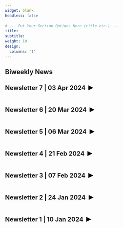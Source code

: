 ```yaml
---
widget: blank
headless: false

# ... Put Your Section Options Here (title etc.) ...
title: 
subtitle:
weight: 10 
design:
  columns: '1'
---
```


 <!-- STYLE CSS -->

<style>
  .content {
    display: flex;
    align-items: center;
  }

  .title {
    margin: 20px 0;
  }
  
  .content h3,
  .content p {
    margin: 0;
  }

  h3 {
    font-size: 20px;
  }

  body {
    margin-top: 50px;
    margin-bottom: 50px
  }

  p {
    font-size: 16px;
    text-align: justify;
  }

  .site-footer {
    text-align: center; /* Center the text in the footer */
  }

	.news {
		font-size:14px;
		margin-bottom: 13px;
	}

	.expandable-section {
			max-height: 0;
			overflow: hidden;
			transition: max-height 0.3s ease-out;
	}

	.expandable-section.active {
			max-height: 3000px; /* Adjust the maximum height as needed */
			max-width: 1000px; /* Adjust the maximum height as needed */

	}

	.arrow {
			margin-left: 10px;
			display: inline-block;
			width: 0;
			height: 0;
			border-style: solid;
			border-width: 8px 0 8px 16px;
			border-color: transparent transparent transparent #000 ;
			transition: transform 0.3s ease-out;
	}
	
	.arrow-container.active .arrow {
			border-color: transparent transparent transparent forestgreen; /* Change color to light green when active */
	}
	
	.arrow.down {
			transform: rotate(90deg);
	}
	
	.expandable-header {
			cursor: pointer;
	}
	
	.arrow-container {
			display: flex;
			align-items: center;
	}

</style>


<html>
<div class="title"><h2><strong>Biweekly News</strong></h2></div>


<h3 class="expandable-header"><span class="arrow-container"><strong>Newsletter 7 | 03 Apr 2024</strong><span class="arrow"></span></span></h3>
<div class="expandable-section">
<h4>AI /ML</h4>
	<ol>
	  <li class="news"><p>Claude 3 Opus leading the Elo rating of Chatbot Arena. LMSYS Chatbot Arena is a crowdsourced open platform for LLM evals.<br><a href="https://huggingface.co/spaces/lmsys/chatbot-arena-leaderboard" target="_blank">Hugging Face</a></p></li>
		<li class="news"><p>SiMBA: Simplified Mamba-Based Architecture for Vision and Multivariate Time series. SiMBA outperforms existing State Space Models (SSMs), bridging the performance gap with state-of-the-art transformers.<br><a href="https://arxiv.org/abs/2403.15360" target="_blank">arXiv</a></p></li>
		<li class="news"><p>Track Everything Everywhere Fast and Robustly. A substantial improvement in training speed (more than 10 times faster), robustness, and accuracy in tracking over the SoTA optimization-based method OmniMotion.<br><a href="https://timsong412.github.io/FastOmniTrack/" target="_blank">GitHub (FastOmniTrack)</a></p></li>
		<li class="news"><p>ViTAR: Vision Transformer with Any Resolution. VITAR demonstrates impressive adaptability, achieving 83.3% top-1 accuracy at a 1120x1120 resolution and 80.4% accuracy at a 4032x4032 resolution, all while reducing computational costs.<br><a href="https://arxiv.org/abs/2403.18361" target="_blank">arXiv</a></p></li>
	  <li class="news"><p>Moirai: A Time Series Foundation Model for Universal Forecasting, offering universal forecasting capabilities.<br><a href="https://blog.salesforceairesearch.com/moirai/" target="_blank">Salesforce AI Research</a></p></li>
		<li class="news"><p>NonlinearSolve.jl: High-Performance and Robust Solvers for Systems of Nonlinear Equations in Julia.<br><a href="https://arxiv.org/abs/2403.16341" target="_blank">arXiv</a></p></li>
		<li class="news"><p>Hybrid-Net: Real-time audio source separation, generate lyrics, chords, beat.<br><a href="https://github.com/DoMusic/Hybrid-Net" target="_blank">GitHub (DoMusic)</a></p></li>
		<li class="news"><p>AI generates high-quality images 30 times faster in a single step. Novel method makes tools like Stable Diffusion and DALL-E-3 faster by simplifying the image-generating process to a single step while maintaining or enhancing image quality.<br><a href="https://news.mit.edu/2024/ai-generates-high-quality-images-30-times-faster-single-step-0321" target="_blank">MIT News</a></p></li>
		<li class="news"><p>PERL: Parameter Efficient Reinforcement Learning from Human Feedback; reward model training and reinforcement learning using LoRA from Google Research.<br><a href="https://arxiv.org/abs/2403.10704" target="_blank">arXiv</a></p></li>
		<li class="news"><p>From Google DeepMind, Vid2Robot: End-to-end Video-conditioned Policy Learning with Cross-Attention Transformers. Vid2Robot understands the task from videos and can perform in unseen settings.<br><a href="https://vid2robot.github.io" target="_blank">GitHub (vid2robot)</a></p></li>
		<li class="news"><p>Towards 1-bit Machine Learning Models. Recent works on extreme low-bit quantization such as BitNet and 1.58 bit have attracted a lot of attention in the machine learning community. The main idea is that matrix multiplication with quantized weights can be implemented without multiplications, which can potentially be a game-changer in terms of compute efficiency of large machine learning models.<br><a href="https://mobiusml.github.io/1bit_blog/" target="_blank">GitHub (1bit_blog)</a></p></li>
	</ol>
<h4>Technology</h4>
	<ol>
	  <li class="news"><p>Inkjets are for more than just printing, they can build DNA arrays, 3D structures, and much more.<br><a href="https://spectrum.ieee.org/inkjet-printer" target="_blank">IEEE Spectrum</a></p></li>
		<li class="news"><p>‘A landmark moment’: scientists use AI to design antibodies from scratch. Modified protein-design tool could make it easier to tackle challenging drug targets — but AI antibodies are still a long way from reaching the clinic.<br><a href="https://www.nature.com/articles/d41586-024-00846-7" target="_blank">Nature</a></p></li>
		<li class="news"><p>Engineers find a new way to convert carbon dioxide into useful products.<br><a href="https://news.mit.edu/2024/engineers-find-new-way-convert-carbon-dioxide-useful-products-0327" target="_blank">MIT news</a></p></li>
		<li class="news"><p>You can make a song for any moment in any major language with just a few short words. v3 is the first model capable of producing radio-quality music.<br><a href="https://www.suno.ai/blog/v3" target="_blank">Suno AI</a></p></li>
	  <li class="news"><p>WindSpider launches a step-changing crane for use on increasingly larger wind turbines. The self-erecting crane has no weight or height limitations and can be used in very windy locations. The new solution significantly reduces the wind turbine’s life cycle costs for the global wind industry.<br><a href="https://windspider.com/gigantic-aluminium-spiders/" target="_blank">Wind Spider</a></p></li>
	</ol>
<h4>Miscellaneous</h4>
	<ol>
	  <li class="news"><p>Algorithmic improvement is a key factor driving the advance of AI. An analysis showing that since 2012 the amount of compute needed to train a neural net to the same performance on ImageNet classification has been decreasing by a factor of 2 every 16 months. Compared to 2012, it now takes 44 times less compute to train a neural network to the level of AlexNet (by contrast, Moore’s Law would yield an 11x cost improvement over this period). Our results suggest that for AI tasks with high levels of recent investment, algorithmic progress has yielded more gains than classical hardware efficiency.<br><a href="https://openai.com/research/ai-and-efficiency" target="_blank">OpenAI</a></p></li>
	  <li class="news"><p>AI-generated food images look tastier than real ones.<br><a href="https://www.ox.ac.uk/news/2024-03-15-ai-generated-food-images-look-tastier-real-ones" target="_blank">University of Oxford News</a></p></li>
		<li class="news"><p>Memories are made by breaking DNA and fixing it; Nerve cells form long-term memories with the help of an inflammatory response, study in mice finds.<br><a href="https://www.nature.com/articles/d41586-024-00930-y" target="_blank">Nature</a></p></li>
		<li class="news"><p>These Plants Could Mine Valuable Metals From the Soil With Their Roots.<br><a href="https://singularityhub.com/2024/03/28/these-plants-could-mine-crucial-battery-materials-from-the-soil-with-their-roots/" target="_blank">Singularity Hub</a></p></li>
		<li class="news"><p>Start using ChatGPT instantly, making it easier for people to experience the benefits of AI without needing to sign up. It also means protection against any upcoming age verification laws.<br><a href="https://openai.com/blog/start-using-chatgpt-instantly" target="_blank">OpenAI</a></p></li>
	</ol>
</div>


<h3 class="expandable-header"><span class="arrow-container"><strong>Newsletter 6 | 20 Mar 2024</strong><span class="arrow"></span></span></h3>
<div class="expandable-section">
<h4>AI /ML</h4>
	<ol>
	    <li class="news"><p>New algorithm unlocks high-resolution insights for computer vision. <b>FeatUp</b>, developed by MIT CSAIL researchers, boosts the resolution of any deep network or visual foundation for computer vision systems.<br><a href="https://news.mit.edu/2024/featup-algorithm-unlocks-high-resolution-insights-computer-vision-0318" target="_blank">MIT News</a> & <a href="https://mhamilton.net/featup.html" target="_blank">Mark T. Hamilton (Paper)</a></p></li>
		<li class="news"><p>A generalist AI agent for 3D virtual environments. Google DeepMind present new research on a Scalable Instructable Multiworld Agent (SIMA) that can follow natural-language instructions to carry out tasks in a variety of video game settings.<br><a href="https://deepmind.google/discover/blog/sima-generalist-ai-agent-for-3d-virtual-environments/" target="_blank">Google DeepMind</a></p></li>
		<li class="news"><p>Introducing the next generation of Claude; which sets new industry benchmarks across a wide range of cognitive tasks. All Claude 3 models show increased capabilities in analysis and forecasting, nuanced content creation, code generation, and conversing in non-English languages like Spanish, Japanese, and French.<br><a href="https://www.anthropic.com/news/claude-3-family" target="_blank">Anthropic</a></p></li>
		<li class="news"><p>Cappy: Outperforming and boosting large multi-task language models with a small scorer. Cappy as a pre-trained model can potentially be used in other creative ways beyond on single LLMs.<br><a href="https://blog.research.google/2024/03/cappy-outperforming-and-boosting-large.html" target="_blank">Google Research</a></p></li>
	  <li class="news"><p>Stealing Part of a Production Language Model. It was possible to steal part of OpenAI’s ChatGPT or Google’s PaLM-2 (up to an affine transformation) by making queries to their public APIs. It was a known vulnerability of deployed ML models since 2016; "Stealing Machine Learning Models via Prediction APIs".<br><a href="https://not-just-memorization.github.io/partial-model-stealing.html" target="_blank">GitHub (not-just-memorization)</a> & <a href="https://arxiv.org/abs/1609.02943" target="_blank">arXiv</a></p></li>
		<li class="news"><p>Quiet-STaR: Language Models Can Teach Themselves to Think Before Speaking. A generalization of Self-Taught Reasoner (STaR) in which LMs learn to generate rationales at each token to explain future text, improving their predictions.<br><a href="https://arxiv.org/abs/2403.09629" target="_blank">arXiv</a></p></li>
	  <li class="news"><p>Design2Code: How Far Are We From Automating Front-End Engineering. An open-source Design2Code-18B model that successfully matches the performance of Gemini Pro Vision.<br><a href="https://salt-nlp.github.io/Design2Code/" target="_blank">GitHub(salt-nlp)</a></p></li>
		<li class="news"><p>Large language models surpass human experts in predicting neuroscience results. LLMs trained on the vast scientific literature could potentially integrate noisy yet interrelated findings to forecast novel results better than human experts.<br><a href="https://arxiv.org/abs/2403.03230" target="_blank">arXiv</a></p></li>
		<li class="news"><p>Amazon reveals Chronos: Learning the Language of Time Series. A simple yet effective framework for pretrained probabilistic time series models.<br><a href="https://arxiv.org/abs/2403.07815" target="_blank">arXiv</a></p></li>
		<li class="news"><p>Using generative AI to improve software testing; MIT spinout DataCebo helps companies bolster their datasets by creating synthetic data that mimic the real thing.<br><a href="https://news.mit.edu/2024/using-generative-ai-improve-software-testing-datacebo-0305" target="_blank">MIT News</a></p></li>
		<li class="news"><p>Nvidia Unveils Blackwell, Its Next GPU; a big boost in AI training performance, an even bigger one for AI inference.<br><a href="https://spectrum.ieee.org/nvidia-blackwell" target="_blank">IEEE Spectrum</a></p></li>
	</ol>
<h4>Technology</h4>
	<ol>
	  <li class="news"><p>Nvidia Announces GR00T, a Foundation Model For Humanoids. GR00T is intended to provide a starting point for specific humanoid robots to do specific tasks.<br><a href="https://spectrum.ieee.org/nvidia-gr00t-ros" target="_blank">IEEE Spectrum</a></p></li>
	  <li class="news"><p>3D microprinter hacked to fabricate transistors for bioelectronics. The speed of innovation in bioelectronics and critical sensors gets a new boost with the unveiling of a technique for fast-prototyping of devices.<br><a href="https://www.kth.se/en/om/nyheter/centrala-nyheter/3d-microprinter-hacked-to-fabricate-transistors-for-bioelectronics-1.1319335" target="_blank">KTH</a></p></li>
		<li class="news"><p>Giant "sand battery" holds a week's heat for a whole town. It packs 1 MW of power and a capacity of up to 100 MWh of thermal energy for use during those cold polar winters.<br><a href="https://newatlas.com/energy/sand-battery-finland/" target="_blank">New Atlas</a></p></li>
		<li class="news"><p>Figure AI presents full conversations with Figure 01 with OpenAI partnership.<br><a href="https://twitter.com/coreylynch/status/1767927194163331345" target="_blank">Twitter (coreylynch)</a></p></li>
		<li class="news"><p>Mercedes Hires Humanoid Robots to Work at Its Factories. Apptronik's Apollo robots are 5'8 in height and will complete manual labor tasks like bringing parts to the Mercedes-Benz assembly line.<br><a href="https://www.pcmag.com/news/mercedes-hires-humanoid-robots-work-at-its-factories" target="_blank">PC Magazine</a></p></li>
	</ol>
<h4>Miscellaneous</h4>
	<ol>
	  <li class="news"><p>Bumblebees socially learn behaviour too complex to innovate alone.  Social learning might permit the acquisition of behaviours too complex to ‘re-innovate’ through individual learning.<br><a href="https://www.nature.com/articles/s41586-024-07126-4" target="_blank">Nature</a></p></li>
		<li class="news"><p>Adaptive immune responses are larger and functionally preserved in a hypervaccinated individual. What happens if vaccinated 217 times against SARS-CoV-2 within a period of 29 months?<br><a href="https://www.thelancet.com/journals/laninf/article/PIIS1473-3099(24)00134-8/fulltext" target="_blank">The Lancet</a></p></li>
		<li class="news"><p>Apple’s AI ambitions could include Google or OpenAI; The iPhone-maker is in ‘active’ talks to bring Gemini to the iPhone, and has also considered using ChatGPT.<br><a href="https://www.theverge.com/2024/3/18/24104626/apple-license-google-gemini-generative-ai-openai-chatgpt" target="_blank">The Verge</a></p></li>
		<li class="news"><p>Tick-killing pill shows promising results in human trial;  the pill would be a new weapon against Lyme disease.<br><a href="https://arstechnica.com/science/2024/03/tick-killing-pill-shows-promising-results-in-human-trial/" target="_blank">Ars Technica</a></p></li>
	</ol>
<h4>Fun</h4>
  <ol>
	  <li class="news"><p><b>Paper:</b> "Certainly, here is a possible introduction for your topic" in scientific paper... Check first line of the introduction!<br><a href="https://www.sciencedirect.com/science/article/pii/S2468023024002402" target="_blank">Elsevier (Surfaces and Interfaces)</a></p></li>
		<li class="news"><p><b>Movie List:</b> The Mathematical Movie Database.<br><a href="https://www.qedcat.com/moviemath/index.html#1" target="_blank">QEDCAT</a></p></li>
	</ol>
</div>


<h3 class="expandable-header"><span class="arrow-container"><strong>Newsletter 5 | 06 Mar 2024</strong><span class="arrow"></span></span></h3>
<div class="expandable-section">
<h4>AI /ML</h4>
	<ol>
	  <li class="news"><p>Stable Diffusion 3 in early preview, text-to-image model with greatly improved performance in multi-subject prompts, image quality, and spelling abilities. While the model is not yet broadly available, today, you can subscribe the waitlist for an early preview.  New Multimodal Diffusion Transformer (MMDiT) architecture uses separate sets of weights for image and language representations, which improves text understanding and spelling capabilities compared to previous versions of SD3. Stable Diffusion 3 outperforms state-of-the-art text-to-image generation systems such as DALL·E 3, Midjourney v6, and Ideogram v1 in typography and prompt adherence, based on human preference evaluations.<br><a href="https://stability.ai/news/stable-diffusion-3" target="_blank">Stability AI</a> & <a href="https://stability.ai/news/stable-diffusion-3-research-paper" target="_blank">Stability AI Research Paper</a></p></li>
		<li class="news"><p>YOLOv9 is here; "Learning What You Want to Learn Using Programmable Gradient Information“. New version introduces concept of Programmable Gradient Information (PGI) and Generalized Efficient Layer Aggregation Network (GELAN). It can be used to obtain complete information, so that train-from-scratch models can achieve better results than state-of-the-art models pre-trained using large datasets.<br><a href="https://arxiv.org/abs/2402.13616" target="_blank">arXiv: Computer Science</a> & <a href="https://github.com/WongKinYiu/yolov9" target="_blank">GitHub: WongKinYiu</a></p></li>
		<li class="news"><p>Google has a new 'woke' AI problem with Gemini — and it's going to be hard to fix. The latest version of Google's Gemini artificial intelligence (AI) will frequently produce images of Black, Native American and Asian people when prompted – but refuses to do the same for White people.  It wouldn't promote meat; and said it wouldn't help promote fossil fuels... How about the historical facts? George Washington displayed as a black person. In my opinion, Generative AI should be actually unbiased and it should not skew numbers in either direction, or for anyone.<br><a href="https://www.businessinsider.com/google-gemini-woke-images-ai-chatbot-criticism-controversy-2024-2?r=US&IR=T" target="_blank">Business Insider</a> & <a href="https://www.foxbusiness.com/media/google-apologizes-new-gemini-ai-refuses-show-pictures-achievements-white-people" target="_blank">Fox Business</a></p></li>  
		<center><img src="aimeme.jpg" alt="Gemini Meme" width="38%"></center><br>
		<li class="news"><p>Video ReCap: Recursive Captioning of Hour-Long Videos from Meta AI. A model that can process video inputs of dramatically different lengths (from 1 second to 2 hours) and output video captions at multiple hierarchy levels.<br><a href="https://sites.google.com/view/vidrecap" target="_blank">Video ReCap (Google Sites)</a></p></li>
		<li class="news"><p>From Google DeepMind: Genie (Generative Interactive Environments). Genie is a foundation world model trained from Internet videos that can generate an endless variety of playable (action-controllable) worlds from synthetic images, photographs, and even sketches.<br><a href="https://sites.google.com/view/genie-2024/home" target="_blank">Google DeepMind</a></p></li>
		<li class="news"><p>LENS Project: a tool is to provide a quick overview of the main concepts (dictionary of features) employed by a large vision model. Promising development in explainable AI (XAI).<br><a href="https://serre-lab.github.io/Lens/" target="_blank">GitHub: Serre Lab</a></p></li>
		<li class="news"><p>Elon Musk sues OpenAI over AI threat: OpenAI is not so open now, Musk claims, following the closed-source release of the company's artificial general intelligence technology under Microsoft.<br><a href="https://www.courthousenews.com/elon-musk-sues-openai-over-ai-threat/" target="_blank">Courthouse News Service</a></p></li>
		<li class="news"><p>Approaching Human-Level Forecasting with Language Models. "On average, the system nears the crowd aggregate of competitive forecasters, and in some settings surpasses it. Our work suggests that using LMs to forecast the future could provide accurate predictions at scale and help to inform institutional decision making.".<br><a href="https://arxiv.org/abs/2402.18563" target="_blank">arXiv</a></p></li>
  </ol>
<h4>Technology</h4>
	<ol>
	  <li class="news"><p>Samsung unveils the Galaxy Ring as a way to 'simplify everyday wellness'. The Galaxy Ring will be part of the Samsung Health ecosystem and be compatible with the Galaxy Watch. We'll learn more in the months ahead, including the exact sensor suite, pricing and sale date.<br><a href="https://www.engadget.com/samsung-unveils-the-galaxy-ring-as-a-way-to-simplify-everyday-wellness-080134421.html" target="_blank">engadget</a></p></li>
	  <li class="news"><p>A new optical metamaterial makes true one-way glass possible. "Just imagine having a window with that glass in your house, office, or car. Regardless of the brightness outside, people wouldn’t be able to see anything inside, while you would enjoy a perfect view from your window".<br><a href="https://www.aalto.fi/en/news/a-new-optical-metamaterial-makes-true-one-way-glass-possible" target="_blank">Aalto University</a></p></li>
		<li class="news"><p>New time crystal stable for more than 40 minutes: Nobel Prize on the way?  A team of physicists has now built the most robust time crystal ever using solid-state physics.<br><a href="https://www.youtube.com/watch?v=sTbYKPP7q3E" target="_blank">YouTube: Science News</a></p></li>
		<li class="news"><p>Mind-reading devices are revealing the brain’s secrets. Implants and other technologies that decode neural activity can restore people’s abilities to move and speak — and help researchers to understand how the brain works.<br><a href="https://www.nature.com/articles/d41586-024-00481-2" target="_blank">Nature</a></p></li>
	  <li class="news"><p>Your fingerprints can be recreated from the sounds made when you swipe on a touchscreen — Chinese and US researchers show new side channel can reproduce fingerprints to enable attacks. Researchers claim they can successfully attack up to 27.9% of partial fingerprints.<br><a href="https://www.tomshardware.com/tech-industry/cyber-security/your-fingerprints-can-be-recreated-from-the-sounds-made-when-you-swipe-on-a-touchscreen-researchers-new-side-channel-attack-can-reproduce-partial-fingerprints-to-enable-attacks" target="_blank">Tom's  Hardware</a></p></li>
	</ol>
<h4>Miscellaneous</h4>
	<ol>
	  <li class="news"><p>The startup Figure AI Inc. appears to be in the center of attention soon with developing human-like robots. Jeff Bezos and Nvidia join OpenAI and Microsoft in backing a humanoid robot unicorn valued at $2 billion.<br><a href="https://fortune.com/2024/02/23/jeff-bezos-nvidia-openai-microsoft-robot-unicorn-figureai-funding-round/" target="_blank">Fortune</a> & <a href="https://twitter.com/Figure_robot/status/1762184059399377370" target="_blank">Twitter: Figure_robot</a></p></li>
		<li class="news"><p>Although not so new, the Apache Superset is evolving to be the de facto open-source modern data exploration and visualization platform. Whether it will dethrone Tableau or not, is still debatable.<br><a href="https://superset.apache.org" target="_blank">Apache Superset</a> & <a href="https://www.mergeyourdata.com/blog/is-tableau-dead-the-future-of-tableau" target="_blank">MergeYourData</a></p></li>  
		<li class="news"><p>Mounting research shows that COVID-19 leaves its mark on the brain, including with significant drops in IQ scores. Those who had mild and resolved COVID-19 showed cognitive decline equivalent to a three-point loss of IQ.<br><a href="https://theconversation.com/mounting-research-shows-that-covid-19-leaves-its-mark-on-the-brain-including-with-significant-drops-in-iq-scores-224216" target="_blank">The Conversation</a></p></li>
		<li class="news"><p>Good News: Small Nuclear Thorium Reactors are Coming to Europe.<br><a href="https://www.youtube.com/watch?v=Tf4XahwtJUk" target="_blank">Science News</a></p></li>
		<li class="news"><p>Apple to Wind Down Electric Car Effort After Decadelong Odyssey, employees on some car teams will move to Apple’s AI division (generative AI).<br><a href="https://www.bloomberg.com/news/articles/2024-02-27/apple-cancels-work-on-electric-car-shifts-team-to-generative-ai" target="_blank">Bloomberg</a></p></li>
		<li class="news"><p>Spontaneous playful teasing in four great ape species; new research shows that as playful teasing is present in all extant great ape genera, it is likely that the cognitive prerequisites for joking evolved in the hominoid lineage at least 13 million years ago.<br><a href="https://royalsocietypublishing.org/doi/10.1098/rspb.2023.2345" target="_blank">Proceedings of the Royal Society B</a></p></li>
	</ol>
<h4>Fun</h4>
  <ol>
	  <li class="news"><p><b>Tutorial:</b> Learn to read Korean in 15 minutes.<br><a href="https://www.ryanestrada.com/learntoreadkoreanin15minutes/" target="_blank">Ryan Estrada</a></p></li>
		<li class="news"><p><b>Package:</b> Daft is a distributed query engine for large-scale data processing in Python and is implemented in Rust. Give it a try over Pandas.<br><a href="https://github.com/Eventual-Inc/Daft" target="_blank">GitHub: Eventual Computing</a></p></li>
	</ol>
</div>


<h3 class="expandable-header"><span class="arrow-container"><strong>Newsletter 4 | 21 Feb 2024</strong><span class="arrow"></span></span></h3>
<div class="expandable-section">
<h4>AI /ML</h4>
	<ol>
		<li class="news"><p>Sora is an AI model that can create realistic and imaginative scenes from text instructions (for now, only a minute of high fidelity video). Technically; text-conditional diffusion models jointly on videos and images of variable durations, resolutions and aspect ratios. "If you think OpenAI Sora is a creative toy like DALLE, ... think again. Sora is a data-driven physics engine. It is a simulation of many worlds, real or fantastical. The simulator learns intricate rendering, "intuitive" physics, long-horizon reasoning, and semantic grounding, all by some denoising and gradient maths." <br><a href="https://twitter.com/DrJimFan/status/1758210245799920123" target="_blank">Twitter (DrJimFan)</a> & <a href="https://openai.com/sora" target="_blank">OpenAI</a> & <a href="https://www.youtube.com/watch?v=nbPbK1xYSNY" target="_blank">YouTube (Two Minute Papers)</a></p></li>
    <li class="news"><p>Google's "Bard" recently became "Gemini". Gemini 1.5 is the next generation model that delivers dramatically enhanced performance with long-context understanding across modalities up to 1M tokens (meaning 1h video or 30k lines code) via new Mixture-of-Experts (MoE) architecture. As an impressive example; Gemini 1.5 learns to translate from English to <a href="https://en.wikipedia.org/wiki/Kalamang_language" target="_blank">Kalamang language</a> purely in context, following a full linguistic manual at inference time. Kalamang is a language spoken by fewer than 200 speakers in western New Guinea. It appears that Gemini 1.5 overperform OpenAI GPT-4 in SOTA.<br><a href="https://blog.google/products/gemini/bard-gemini-advanced-app/" target="_blank">Google (Blog)</a> & <a href="https://blog.google/technology/ai/google-gemini-next-generation-model-february-2024/#gemini-15" target="_blank">Google (Blog)</a></p></li>  
    <li class="news"><p>From Google Research "Grandmaster-Level Chess Without Search". The researchers took 10M human-human chess games from an online chess arena, then asked the Stockfish 16 engine for its estimate of the "winning probability" for this board+move, based on Stockfish's analysis of up to 0.05 seconds. They then trained a transformer-based model whose input is the board position+move, and the target output is the winning probability of the move.<br><a href="https://arxiv.org/abs/2402.04494" target="_blank">arXiv</a> & <a href="https://gist.github.com/yoavg/8b98bbd70eb187cf1852b3485b8cda4f" target="_blank">GitHub Gist (yoavg)</a></p></li>
		<li class="news"><p>LLM Agents can Autonomously Hack Websites. Using GPT-4, it is possible to hack websites, performing tasks as complex as blind database schema extraction and SQL injections without human feedback.<br><a href="https://arxiv.org/abs/2402.06664" target="_blank">arXiv</a></p></li>
		<li class="news"><p>Lag-Llama: Towards Foundation Models for Probabilistic Time Series Forecasting: first open-source foundation model for time series forecasting.<br><a href="https://arxiv.org/abs/2310.08278" target="_blank">arXiv</a> & <a href="https://github.com/time-series-foundation-models/lag-llama" target="_blank">GitHub (lag-llama)</a></p></li>  
		<li class="news"><p>How symmetry can come to the aid of machine learning; Exploiting the symmetry within datasets can decrease the amount of data needed for training neural networks.<br><a href="https://news.mit.edu/2024/how-symmetry-can-aid-machine-learning-0205" target="_blank">MIT News</a></p></li>
		<li class="news"><p>A Human-Inspired Reading Agent with Gist Memory of Very Long Contexts from Google DeepMind.<br><a href="https://read-agent.github.io" target="_blank">GitHub (read-agent)</a></p></li>
		<li class="news"><p>Video Joint Embedding Predictive Architecture (V-JEPA): The next step toward Yann LeCun’s vision of advanced machine intelligence (AMI) by Meta AI. Yet another novelty in teaching machines to understand and model the physical world just by watching videos.<br><a href="https://ai.meta.com/blog/v-jepa-yann-lecun-ai-model-video-joint-embedding-predictive-architecture/" target="_blank">Meta AI</a></p></li>
		<li class="news"><p>Universal Manipulation Interface (UMI) In-The-Wild Robot Teaching Without In-The-Wild Robots. It is a framework that enables learning capable and generalizable manipulation policies directly from in-the-wild human demonstrations.<br><a href="https://umi-gripper.github.io" target="_blank">GitHub (umi-gripper)</a></p></li>
		<li class="news"><p>SERL: A Software Suite for Sample-Efficient Robotic Reinforcement Learning.  Ready-to-use software suite for robotic RL, trains policies in just 25 to 50 minutes, outperforming previous benchmarks with high success rates and robustness.<br><a href="https://serl-robot.github.io" target="_blank">GitHub (serl-robot)</a></p></li>
		<li class="news"><p>Tiny Quadrotor Learns to Fly in 18 Seconds NYU and TII researchers get robots into the air with fast simulations on a consumer laptop.<br><a href="https://spectrum.ieee.org/drone-quadrotor" target="_blank">IEEE Spectrum</a></p></li>
  </ol>
<h4>Technology</h4>
	<ol>
	  <li class="news"><p>A team of University of Wisconsin–Madison scientists has developed the first 3D-printed brain tissue that can grow and function like typical brain tissue. First 3D-printed functional human brain tissue grows like the real thing.<br><a href="https://news.wisc.edu/uw-madison-researchers-first-to-3d-print-functional-human-brain-tissue/" target="_blank">University of Wisconsin–Madison</a> & <a href="https://newatlas.com/science/novel-3d-printing-technique-brain-tissue-functional-neurons/" target="_blank">New Atlas</a></p></li>
		<li class="news"><p>Mapping the Brain: Google Research is making exciting advances on understanding how our own brains work and how we think.<br><a href="https://www.youtube.com/watch?v=aB_ZmAM3tv8" target="_blank">YouTube (Google Brain)</a></p></li>
		<li class="news"><p>Europe’s deepest mine to become giant gravity battery; potential to store up to 2 MW of energy.<br><a href="https://www.independent.co.uk/tech/gravity-battery-mine-renewable-energy-b2492087.html" target="_blank">Independent</a></p></li>
		<li class="news"><p>Smartphone screens are about to become speakers. Piezoelectrics enable displays to provide both high-quality audio and touch feedback.<br><a href="https://spectrum.ieee.org/piezoelectric-speakers" target="_blank">IEEE Spectrum</a></p></li>
		<li class="news"><p>New way of harvesting renewable energy, 1.2 MW tidal kite is now exporting power to the grid.<br><a href="https://newatlas.com/energy/minesto-tidal-kite/" target="_blank">New Atlas</a></p></li>		
	  <li class="news"><p>$5 device accurately tests for breast cancer in under 5 seconds.<br><a href="https://pubs.aip.org/avs/jvb/article/42/2/023202/3262988/High-sensitivity-saliva-based-biosensor-in" target="_blank">Journal of Vacuum Science & Technology B</a></p></li>
	</ol>
<h4>Miscellaneous</h4>
	<ol>
		<li class="news"><p><b>Be careful: </b> Deepfake fraud is already here. It’s becoming more common, more convincing, and more dangerous.<br><a href="https://twitter.com/ai_ctrl/status/1757109466992988622" target="_blank">Twitter (Control AI)</a></p></li>
		<li class="news"><p>Each GPT costs between 25x and 100x the last one and Sam Altman Wants $7 Trillion. Although it is unlikely that he can get this amount, the GPT-8 appears to be impossible to build with the current state of hardware.<br><a href="https://www.astralcodexten.com/p/sam-altman-wants-7-trillion" target="_blank">Astral Codex Ten</a></p></li>
		<li class="news"><p>Turbocharged CAR-T cells melt tumours in mice - using a trick from cancer cells (Immune cells armed with a mutation first identified in cancer cells gain potency but don’t turn cancerous themselves).<br><a href="https://www.nature.com/articles/d41586-024-00305-3" target="_blank">Nature</a></p></li>
		<li class="news"><p>AI Is Learning to Decode the "Language" of Chickens; opening doors to a new era in animal-human interaction.<br><a href="https://singularityhub.com/2024/02/06/this-ai-is-learning-to-decode-the-language-of-chickens/" target="_blank">Singularity Hub</a></p></li>
		<li class="news"><p>How long is “forever”? When it comes to digital media, forever could be as close as a couple of months away. Sony is erasing digital libraries that were supposed to be accessible “forever”.<br><a href="https://arstechnica.com/culture/2024/02/funimation-dvds-included-forever-available-digital-copies-forever-ends-april-2/" target="_blank">arsTECHNICA</a></p></li>
	</ol>
<h4>Fun</h4>
  <ol>
		<li class="news"><p><b>Post:</b> Introduction to Thompson Sampling: the Bernoulli bandit.<br><a href="https://gdmarmerola.github.io/ts-for-bernoulli-bandit/" target="_blank">GitHub (gdmarmerola)</a></p></li>
		<li class="news"><p><b>Project:</b> Explore interesting places nearby listed on Wikipedia.<br><a href="https://en.nearbywiki.org/map" target="_blank">NearbyWiki</a></p></li>
	</ol>
</div>


<h3 class="expandable-header"><span class="arrow-container"><strong>Newsletter 3 | 07 Feb 2024</strong><span class="arrow"></span></span></h3>
<div class="expandable-section">
<ol>
  <li class="news"><p>A decoder-only foundation model for time-series forecasting. Google introduce TimesFM, a single forecasting model pre-trained on a large time-series corpus of 100 billion real world time-points. Compared to the latest large language models (LLMs), TimesFM is much smaller (200M parameters), yet we show that even at such scales, its zero-shot performance on a variety of unseen datasets of different domains and temporal granularities come close to the state-of-the-art supervised approaches trained explicitly on these datasets.<br><a href="https://blog.research.google/2024/02/a-decoder-only-foundation-model-for.html" target="_blank">Google Research</a> & <a href="https://arxiv.org/pdf/2310.10688.pdf" target="_blank">arXiv</a> </p></li>
  <li class="news"><p>Generative expressive robot behaviors using large language models by Google Deepmind.<br><a href="https://generative-expressive-motion.github.io" target="_blank">GitHub (Generative Expressive Motion)</a></p></li>
  <li class="news"><p>A Benchmark for Real-World Planning with Language Agents by Meta AI; “Comprehensive evaluations show that the current language agents are not yet capable of handling such complex planning tasks-even GPT-4 only achieves a success rate of 0.6%. Language agents struggle to stay on task, use the right tools to collect information, or keep track of multiple constraints.”<br><a href="https://osu-nlp-group.github.io/TravelPlanner/" target="_blank">GitHub (OSU NLP Group)</a></p></li>
  <li class="news"><p>MobileDiffusion: Rapid text-to-image generation on-device. Google introduce a novel approach with the potential for rapid text-to-image generation on-device. MobileDiffusion is an efficient latent diffusion model specifically designed for mobile devices.<br><a href="https://blog.research.google/2024/01/mobilediffusion-rapid-text-to-image.html" target="_blank">Google Research</a></p></li>
  <li class="news"><p>LUMIERE: A Space-Time Diffusion Model for Video Generation for synthesizing videos that portray realistic, diverse and coherent motion -- a pivotal challenge in video synthesis.<br><a href="https://lumiere-video.github.io" target="_blank">GitHub (Google Research)</a></p></li>
  <li class="news"><p>DeepSeek Coder comprises a series of code language models trained from scratch on both 87% code and 13% natural language in English and Chinese, with each model pre-trained on 2T token  over more than 80 programming language. State-of-the-Art performance among open code models while open source and free for research and commercial use.<br><a href="https://deepseekcoder.github.io" target="_blank">GitHub</a></p></li>
  <li class="news"><p>SUPIR:  Revolutionizing image restoration with cutting-edge large-scale AI. Text-driven, intelligent restoration, blending AI technology with creativity to give every image a brand new life.<br><a href="https://supir.xpixel.group" target="_blank">XPixel</a></p></li>
  <li class="news"><p>OK-Robot: An open, modular framework for zero-shot, language conditioned pick-and-drop tasks in arbitrary homes.<br><a href="https://ok-robot.github.io" target="_blank">GitHub</a></p></li>
  <li class="news"><p>Roboflow introduce Supervision: open-source toolkit for any computer vision project. Whether you want to process a video, draw a detection on a frame, or convert labels from one format to another, Supervision includes easy to use scripts.<br><a href="https://github.com/roboflow/supervision?tab=readme-ov-file" target="_blank">GitHub (roboflow)</a></p></li>
  <li class="news"><p>Can AI Unlock the Secrets of the Ancient World? Vesuvius Challenge to solve the ancient problem of the Herculaneum Papyri, a library of scrolls that were flash-fried by the eruption of Mount Vesuvius in 79 AD. Today we are overjoyed to announce that our crazy project has succeeded. After 2000 years, we can finally read the scrolls.<br><a href="https://archive.is/08IxN#selection-1507.0-1507.47" target="_blank">Bloomberg (Archive.is)</a></p></li>
	<li class="news"><p>Next frontier in AI: Learning World Models. Path to artificial general intelligence (AGI) is leading to AI systems that builds an internal representation of an environment, and uses it to simulate future events within that environment.<br><a href="https://www.youtube.com/watch?v=GbzNb6a6_SQ" target="_blank">YouTube (Elicit)</a></p></li>
  <li class="news"><p>Programming light propagation creates highly efficient neural networks. Programming light propagation creates highly efficient neural networks.<br><a href="https://spie.org/news/programming-light-propagation-creates-highly-efficient-neural-networks#_=_" target="_blank">Society for Optics and Photonics (SPIE)</a></p></li>
  <li class="news"><p>Researchers Approach New Speed Limit for Seminal Problem: Integer linear programming. Now researchers have found a much faster way to do it.<br><a href="https://www.quantamagazine.org/researchers-approach-new-speed-limit-for-seminal-problem-20240129/" target="_blank">Quanta Magazine</a></p></li>
  <li class="news"><p>How AI is changing gymnastics judging? Proponents say the AI-powered Judging Support System will promote fairness and transparency in the sport.<br><a href="https://www.technologyreview.com/2024/01/16/1086498/ai-gymnastics-judging-jss-world-championships-antwerp-paris-olympics/" target="_blank">MIT Technology Review</a></p></li>
  <li class="news"><p>Invasive cervical cancer incidence following bivalent human papillomavirus vaccination: a population-based observational study of age at immunization, dose, and deprivation. Analysis from Scotland shows for women vaccinated at 12 or 13 years of age, there is no prevalance of cervical cancer.<br><a href="https://academic.oup.com/jnci/advance-article-abstract/doi/10.1093/jnci/djad263/7577291?login=false" target="_blank">The Journal of the National Cancer Institute</a></p></li>
  <li class="news"><p>Fiber Optics Bring You Internet. Now They’re Also Listening to Trains. Distributed acoustic sensing already applied to detect earthquakes and insects. It appears that the applications grow rapidly.<br><a href="https://archive.is/1q62p" target="_blank">WIRED (Archive.is)</a></p></li>
  <li class="news"><p>AI model flags high-risk pancreatic cancer patients 18 months before diagnosis. Novel approach caught 3.5 times as many cases than current screening guidelines would have for 40-plus group.<br><a href="https://news.harvard.edu/gazette/story/2024/02/ai-model-flags-high-risk-pancreatic-cancer-patients-18-months-before-diagnosis/" target="_blank">The Harvard Gazette</a></p></li>
  <li class="news"><p>Detecting the future of pandemics, sequencing wastewater could be promising: It allows us to monitor millions of people’s disease status at a single site; Inferring the sensitivity of wastewater metagenomic sequencing for pathogen early detection.<br><a href="https://www.medrxiv.org/content/10.1101/2023.12.22.23300450v2" target="_blank">medRxiv</a></p></li>
  <li class="news"><p>Fewer and faster: Global fertility isn't just declining, it's collapsing. If you’re a Millennial or a younger Gen Xer, you’ll probably see the start of a long-term decline in human population due to the global collapse in fertility. That’s something that’s never happened before with Homo sapiens.<br><a href="https://fasterplease.substack.com/p/fewer-and-faster-global-fertility" target="_blank">Substack (fasterplease)</a></p></li>
  <li class="news"><p>Researchers demonstrate rapid 3D printing with liquid metal. Their new technique can produce furniture-sized aluminum parts in only minutes.<br><a href="https://news.mit.edu/2024/researchers-demonstrate-rapid-3d-printing-liquid-metal-0125" target="_blank">MIT News</a></p></li>
  <li class="news"><p>A couple of new features are coming to Google Search, starting with the self-explanatory Circle to Search — but only on a handful of Android phones. Now, you’ll be able to add complex questions to refine your visual search. For example, you can take a picture of a plant, add it to your search, and ask, “How often should I water this?”<br><a href="https://www.theverge.com/2024/1/17/24041198/google-circle-to-search-samsung-galaxy-multi-search-generative-ai" target="_blank">The Verge</a></p></li>
  <li class="news"><p>Twin Labs automates repetitive tasks by letting AI take over your mouse cursor such as reordering items when you’re running out of stock, downloading financial reports across several SaaS products, reaching out to potential prospects and more.<br><a href="https://techcrunch.com/2024/01/31/twin-labs-automates-repetitive-tasks-by-letting-ai-take-over-your-mouse-cursor/" target="_blank">TechCrunch</a></p></li>
  <li class="news"><p><strong>Fun Project:</strong> Plato. Want to learn something new? Turn your YouTube addiction into a fun learning game.<br><a href="https://www.platoedu.org" target="_blank">Plato Education</a></p></li>
</ol>
</div>


<h3 class="expandable-header"><span class="arrow-container"><strong>Newsletter 2 | 24 Jan 2024</strong><span class="arrow"></span></span></h3>
<div class="expandable-section">
<ol>
	<li class="news"><p> Fingerprint biometrics are integral to digital authentication and forensic science. However, they are based on the unproven assumption that no two fingerprints, 
	even from different fingers of the same person, are alike. Contrary to this prevailing assumption, this study shows above 99.99% confidence that fingerprints from different fingers of the same 
	person share very strong similarities.<br>
	<a href="https://www.science.org/doi/10.1126/sciadv.adi0329" target="_blank">Science Advances</a></p></li>
	<li class="news"><p>PEDS: a new technique could efficiently solve partial differential equations for numerous applications.  <br>
	<a href="https://news.mit.edu/2024/peds-technique-could-efficiently-solve-partial-differential-equations-0108" target="_blank">MIT News</a></p></li>  
	<li class="news"><p>New EU project NGI TALER will bring private and secure online payments to the Eurozone. An innovative electronic payment system for the greater benefit of European citizens, merchants, and banks. 
	This payment system is different from current online payment methods, like credit cards or bank transfers, in that it offers privacy for the buyer: neither merchants nor banks can trace or link the payments.<br>
	<a href="https://taler.net/en/news/2024-02.html" target="_blank">TALER</a></p></li>
	<li class="news"><p>AlphaGeometry: An Olympiad-level AI system for geometry. An AI system that surpasses the state-of-the-art approach for geometry problems, advancing AI reasoning in mathematics by Google DeepMind.<br>
	<a href="https://deepmind.google/discover/blog/alphageometry-an-olympiad-level-ai-system-for-geometry/" target="_blank">Google: DeepMind</a> </p></li>
	<li class="news"><p>Researchers Claim First Functioning Graphene-Based Chip. The semiconductor bests silicon alternatives for electron mobility. 
	The silicon as a semiconducter reaching its limits (<a href="https://en.wikipedia.org/wiki/Moore%27s_law" target="_blank">Moore's law</a> is dead?), the graphene-based chip (graphene is not semiconductor as material) 
	has huge potential. <br>
	<a href="https://spectrum.ieee.org/graphene-semiconductor" target="_blank">IEEE Spectrum</a> & <a href="https://www.youtube.com/watch?v=oXBtPmVrES4&t=2s" target="_blank">YouTube: Science News</a> </p></li>	
	<li class="news"><p>Researchers think their AI system could help to democratize medicine. Google AI has better bedside manner than human doctors — and makes better diagnoses. <br>
	<a href="https://www.nature.com/articles/d41586-024-00099-4" target="_blank">Nature</a></p></li> 	
	<li class="news"><p>Cloned rhesus monkey lives to adulthood for the first time. A method that provides cloned embryos with a healthy placenta could pave the way for more research involving primates. <br>
	<a href="https://www.nature.com/articles/d41586-024-00136-2" target="_blank">Nature</a></p></li>	
	<li class="news"><p>Bill Gates's opinion on 2024; lifesaving chatbots, 2024 election, malnutrition breakthrough, AI-powered innovation, climate conversation and more.<br>
	<a href="https://www.gatesnotes.com/The-Year-Ahead-2024" target="_blank">The Blog of Bill Gates</a></p></li>
	<li class="news"><p> Microsoft Adds AI Key in First Change to PC Keyboard in Decades. The new Copilot button is the first addition since the Windows key in 1994.<br>
	<a href="https://www.bloomberg.com/news/articles/2024-01-04/microsoft-ai-copilot-keyboard-new-key-is-msft-s-biggest-change-in-years" target="_blank">Bloomberg Technology</a></p></li>
	<li class="news"><p>The World's first-ever smart binoculars can identify 9,000 birds thanks to built-in AI. <br>
	<a href="https://www.digitalcameraworld.com/news/worlds-first-ever-smart-binoculars-can-identify-up-to-9000-birds-thanks-built-in-ai" target="_blank">Digital Camera World</a></p></li> 	
	<li class="news"><p>Version 14 of Wolfram Language and Mathematica brings new functions and updates. <br>
	<a href="https://writings.stephenwolfram.com/2024/01/the-story-continues-announcing-version-14-of-wolfram-language-and-mathematica/" target="_blank">Stephen Wolfram: Writings</a></p></li>	
	<li class="news"><p>Marimo: a recent attempt on reactive Python notebooks. . It allows you to rapidly experiment with data and models, 
	code with confidence in your notebook's correctness, and productionize notebooks as pipelines or interactive web apps. <br>
	<a href="https://github.com/marimo-team/marimo" target="_blank">GitHub: marimo</a></p></li>
	<li class="news"><p> As the large multi-modal networks arise and they are hungry for data, the protection of the intellectual property becomes shady. A new attempt to help artists prevent their content 
	fed into generative AI models is Nightshade. It is a tool that turns any image into a data sample that is unsuitable for model training. More precisely, Nightshade transforms images into "poison" samples, 
	so that models training on them without consent will see their models learn unpredictable behaviors that deviate from expected norms. <br>
	<a href="https://nightshade.cs.uchicago.edu/index.html" target="_blank">Sand Lab, University of Chicago</a></p></li>	
	<li class="news"><p>From Meta AI, a new approach to enhancing the language models; Self-Rewarding Language Models. The language model itself is used via LLM-as-a-Judge prompting to provide 
	its own rewards during training. Although preliminary research, it already outperforms many existing systems on the AlpacaEval 2.0 leaderboard, including Claude 2, Gemini Pro, and GPT-4. <br>
	<a href="https://arxiv.org/abs/2401.10020" target="_blank">arXiv: Self-Rewarding Language Models</a></p></li>
	<li class="news"><p>Mark Zuckerberg’s new goal is to create artificial general intelligence with 600,000 GPUs by the end of 2024.<br>
	<a href="https://www.theverge.com/2024/1/18/24042354/mark-zuckerberg-meta-agi-reorg-interview" target="_blank">The Verge</a> </p></li>
	<li class="news"><p>For Android users: Google is making changes to Google Assistant by removing some underutilized features in Google Assistant to focus on delivering the best possible user experience.<br>
	<a href="https://blog.google/products/assistant/google-assistant-update-january-2024/" target="_blank">Google: Products</a></p></li>
	<li class="news"><p> After the boom in AI, robotics appears to be booming in the following year. Toyota's Robots Are Learning to Do Housework—By Copying Humans. <br>
	<a href="https://archive.ph/18tRs" target="_blank">Wired Business (Archive)</a></p></li>
	<li class="news"><p><strong>Fun application: </strong> a periodic table of visualization methods. <br> 
	<a href="https://www.visual-literacy.org/periodic_table/periodic_table.html" target="_blank">Visual Literacy</a> </p></li>  
</ol>
</div>

<h3 class="expandable-header"><span class="arrow-container"><strong>Newsletter 1 | 10 Jan 2024</strong><span class="arrow"></span></span></h3>
<div class="expandable-section">
<ol>
  <li class="news"><p>Last year was the breakthrough year for Large Language Models (LLMs), check out the round up the highlights in one blogpost. <br>
  <a href="https://simonwillison.net/2023/Dec/31/ai-in-2023/" target="_blank">Simon Willison’s Weblog</a> </p></li>
  <li class="news"><p> To showcase evolution of AI in 2023, check out the a visual timeline, highlighting the most remarkable AI advancements that have shaped this year of AI. <br>
  <a href="https://journal.everypixel.com/2023-the-year-of-ai" target="_blank">Everypixel Journal</a> </p></li>
  <li class="news"><p>Using AI, MIT researchers identify a new class of antibiotic candidates. These compounds can kill methicillin-resistant Staphylococcus aureus (MRSA), a bacterium that causes deadly infections. <br>
  <a href="https://news.mit.edu/2023/using-ai-mit-researchers-identify-antibiotic-candidates-1220" target="_blank">MIT News</a> </p></li>
  <li class="news"><p>New research shows that even subtle changes to digital images, designed to confuse computer vision systems, can also affect human perception. <br>
  <a href="https://deepmind.google/discover/blog/images-altered-to-trick-machine-vision-can-influence-humans-too/" target="_blank">Google: DeepMind</a> </p></li>
  <li class="news"><p>Microsoft Phi-2 transformer model becomes open source (MIT Licence). Phi-2 model is a 2.7 billion-parameter language model that demonstrates outstanding reasoning 
  and language understanding capabilities, showcasing state-of-the-art performance among base language models with less than 13 billion parameters. <br>
  <a href="https://huggingface.co/microsoft/phi-2" target="_blank">Huggingface: Phi-2</a> </p></li>
  <li class="news"><p>Apple enters the game with ml-ferret and open source a new multimodal large language model (MLLM), 
  capable of understanding spatial referring of any shape or granularity within an image and accurately grounding open-vocabulary descriptions. 
  In English, Mac users soon command, for example zoom to the X object in the Y side of the screen. <br>
  <a href="https://github.com/apple/ml-ferret/" target="_blank">GitHub: ml-ferret</a> </p></li>
  <li class="news"><p> Are you a heavy user of Python Pandas library, and things get slow after a million rows? Check out the RAPIDS cuDF for upto 150x performance improvement. <br>
  <a href="https://www.youtube.com/watch?v=Yl3xCV2bN6E" target="_blank">YouTube: Tech With Tim</a> </p></li>
  <li class="news"><p> Homomorphic encryption is a form of encryption that allows computations to be performed on encrypted data without first having to decrypt it.
  Although, it was software-level so far, chips to compute with encrypted data is on the way for fully homomorphic encryption (unhackable data!?). <br>
  <a href="https://spectrum.ieee.org/homomorphic-encryption" target="_blank">IEEE: Spectrum</a> </p></li>
  <li class="news"><p> OpenAI will open its custom ChatGPT store next week. The store to share and sell custom AI agents will launch after being delayed for a month. <br>
  <a href="https://www.theverge.com/2024/1/4/24025610/openai-gpt-store-ai-agent-delay" target="_blank">The Verge</a> </p></li>  
  <li class="news"><p> New meta-analysis: On average, undergraduate students' intelligence is merely average. 
  The results show that the average IQ of undergraduate students today is a mere 102 IQ points and declined by approximately 0.2 IQ points per year. <br>
  <a href="https://www.frontiersin.org/articles/10.3389/fpsyg.2024.1309142/abstract" target="_blank">Frontiers in Psychology</a> </p></li>    
  <li class="news"><p> Searching the Internet for information sucks, and things getting worse. How bad are search results? Let's compare Google, Bing, Marginalia, <strong>Kagi (recent favorite engine of tech community)</strong>, Mwmbl, and ChatGPT. <br>
  <a href="https://danluu.com/seo-spam/" target="_blank">Danluu blog</a> </p></li>      
  <li class="news"><p> The most popular programming languages since 1965 to 2022 (video). <br>
  <a href="https://twitter.com/Rainmaker1973/status/1741077744622907545" target="_blank">X (old Twitter)</a> </p></li>   
  <li class="news"><p>The Splatter Image is an ultra-fast method for single- and few-view 3D reconstruction. It can be trained using only 1 GPU, with reconstruction is done at 38 FPS. <br>
  <a href="https://szymanowiczs.github.io/splatter-image" target="_blank">GitHub: Splatter Image</a> </p></li>
  <li class="news"><p>More and more unified frameworks are coming to the field, one interesting example is GLEE. 
  It is an object-level foundation model for locating and identifying objects in images and videos. 
  Through a unified framework, GLEE accomplishes detection, segmentation, tracking, grounding, and identification of arbitrary objects in the open world scenario for various object perception tasks. <br>
  <a href="https://glee-vision.github.io" target="_blank">GitHub: GLEE</a> </p></li>
  <li class="news"><p> Following EfficientSAM, another improvement on the segment anything model (SAM). TinySAM: Pushing the Envelope for Efficient Segment Anything Model. <br>
  <a href="https://arxiv.org/abs/2312.13789" target="_blank">arXiv: Computer Vision and Pattern Recognition</a> </p></li>
  <li class="news"><p><strong>Fun project: </strong> Suprised by the outcomes of a Python snippet; check out this fun project attempting to explain what exactly is happening under the hood 
  for some counter-intuitive snippets and lesser-known features in Python. <br> 
  <a href="https://github.com/satwikkansal/wtfpython" target="_blank">GitHub: wtfpython</a> </p></li>
</ol>
</div>




<script>
  document.addEventListener('DOMContentLoaded', function () {
    var expandableHeaders = document.querySelectorAll('.expandable-header');

    function toggleSection(header) {
      var expandableSection = header.nextElementSibling; // Select the next sibling
      var arrow = header.querySelector('.arrow'); // Select the arrow within the clicked header
      var arrowContainer = header.querySelector('.arrow-container'); // Select the arrow-container within the clicked header

      expandableHeaders.forEach(function (otherHeader) {
        if (otherHeader !== header) {
          var otherExpandableSection = otherHeader.nextElementSibling;
          var otherArrow = otherHeader.querySelector('.arrow');
          var otherArrowContainer = otherHeader.querySelector('.arrow-container');

          otherExpandableSection.classList.remove('active');
          otherArrow.classList.remove('down');
          otherArrowContainer.classList.remove('active');
        }
      });

      expandableSection.classList.toggle('active');
      arrow.classList.toggle('down');
      arrowContainer.classList.toggle('active');
    }

    expandableHeaders.forEach(function (expandableHeader, index) {
      expandableHeader.addEventListener('click', function () {
        toggleSection(this);
      });

      // Automatically open the last section on page load
      if (index === 0) {
        toggleSection(expandableHeader);

        // Scroll down to the header of the last section
        expandableHeader.scrollIntoView({ behavior: 'smooth' });
      }
    });
  });
</script>

</html>
